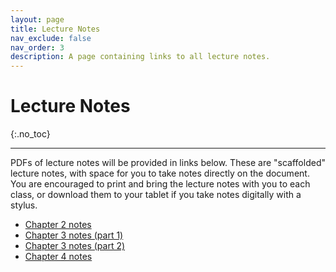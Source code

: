 ```yaml
---
layout: page
title: Lecture Notes
nav_exclude: false
nav_order: 3
description: A page containing links to all lecture notes.
---
```


# Lecture Notes
{:.no_toc}

---

PDFs of lecture notes will be provided in links below. These are "scaffolded" lecture notes, with space for you to take notes directly on the document. You are encouraged to print and bring the lecture notes with you to each class, or download them to your tablet if you take notes digitally with a stylus. 

+ [Chapter 2 notes](assets/lecture_notes/CH2_Probability.pdf)
+ [Chapter 3 notes (part 1)](assets/lecture_notes/CH3_part1.pdf)
+ [Chapter 3 notes (part 2)](assets/lecture_notes/CH3_part2.pdf)
+ [Chapter 4 notes](assets/lecture_notes/CH4.pdf)



